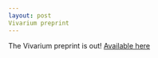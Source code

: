 ```yaml
---
layout: post
Vivarium preprint
---
```


The Vivarium preprint is out! [Available here](https://www.biorxiv.org/content/10.1101/2021.04.27.441657v1)
